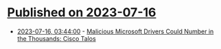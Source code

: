 # [Published on 2023-07-16](index.md)

* [2023-07-16, 03:44:00](https://tech.slashdot.org/story/23/07/15/2341205/malicious-microsoft-drivers-could-number-in-the-thousands-cisco-talos?utm_source=rss1.0mainlinkanon&utm_medium=feed) - [Malicious Microsoft Drivers Could Number in the Thousands: Cisco Talos](https://tech.slashdot.org/story/23/07/15/2341205/malicious-microsoft-drivers-could-number-in-the-thousands-cisco-talos?utm_source=rss1.0mainlinkanon&utm_medium=feed)
